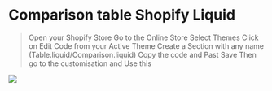 # Comparison table Shopify Liquid

> Open your Shopify Store
> Go to the Online Store
> Select Themes
> Click on Edit Code from your Active Theme
> Create a Section with any name (Table.liquid/Comparison.liquid)
> Copy the code and Past
> Save
Then go to the customisation and Use this



![](https://faridrony55.github.io/all_images/comparison_table.png) 
